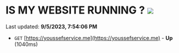 # IS MY WEBSITE RUNNING ? [![](https://img.shields.io/static/v1?label=Sponsor&message=%E2%9D%A4&logo=GitHub&color=%23fe8e86)](https://github.com/sponsors/<username>)

Last updated: **9/5/2023, 7:54:06 PM**

- `GET` [https://youssefservice.me](https://youssefservice.me) - **Up** (1040ms)
